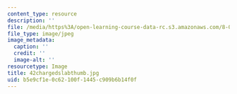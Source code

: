 ```yaml
---
content_type: resource
description: ''
file: /media/https%3A/open-learning-course-data-rc.s3.amazonaws.com/8-02t-electricity-and-magnetism-spring-2005/b5e9cf1e0c62100f1445c909b6b14f0f_42chargedslabthumb.jpg
file_type: image/jpeg
image_metadata:
  caption: ''
  credit: ''
  image-alt: ''
resourcetype: Image
title: 42chargedslabthumb.jpg
uid: b5e9cf1e-0c62-100f-1445-c909b6b14f0f
---
```

